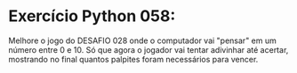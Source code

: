 # Exercício Python 058: 
Melhore o jogo do DESAFIO 028 onde o computador vai "pensar" em um número entre 0 e 10. Só que agora o jogador vai tentar 
adivinhar até acertar, mostrando no final quantos palpites foram necessários para vencer.
